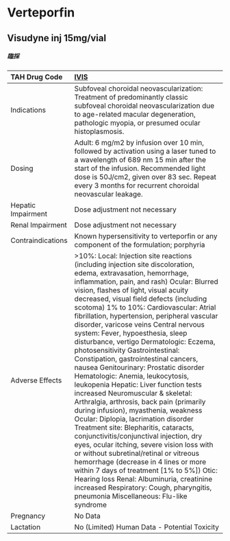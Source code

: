 # Verteporfin

## Visudyne inj 15mg/vial

##### 臨採

| TAH Drug Code      | [IVIS](https://www.tahsda.org.tw/drugs/hissearch.php?drug_code=IVIS)                                                                                                                                                                                                                                                                                                                                                                                                                                                                                                                                                                                                                                                                                                                                                                                                                                                                                                                                                                                                                                                                                                                                                                |
|:-------------------|:------------------------------------------------------------------------------------------------------------------------------------------------------------------------------------------------------------------------------------------------------------------------------------------------------------------------------------------------------------------------------------------------------------------------------------------------------------------------------------------------------------------------------------------------------------------------------------------------------------------------------------------------------------------------------------------------------------------------------------------------------------------------------------------------------------------------------------------------------------------------------------------------------------------------------------------------------------------------------------------------------------------------------------------------------------------------------------------------------------------------------------------------------------------------------------------------------------------------------------|
| Indications        | Subfoveal choroidal neovascularization: Treatment of predominantly classic subfoveal choroidal neovascularization due to age-related macular degeneration, pathologic myopia, or presumed ocular histoplasmosis.                                                                                                                                                                                                                                                                                                                                                                                                                                                                                                                                                                                                                                                                                                                                                                                                                                                                                                                                                                                                                    |
| Dosing             | Adult: 6 mg/m2 by infusion over 10 min, followed by activation using a laser tuned to a wavelength of 689 nm 15 min after the start of the infusion. Recommended light dose is 50J/cm2, given over 83 sec. Repeat every 3 months for recurrent choroidal neovascular leakage.                                                                                                                                                                                                                                                                                                                                                                                                                                                                                                                                                                                                                                                                                                                                                                                                                                                                                                                                                       |
| Hepatic Impairment | Dose adjustment not necessary                                                                                                                                                                                                                                                                                                                                                                                                                                                                                                                                                                                                                                                                                                                                                                                                                                                                                                                                                                                                                                                                                                                                                                                                       |
| Renal Impairment   | Dose adjustment not necessary                                                                                                                                                                                                                                                                                                                                                                                                                                                                                                                                                                                                                                                                                                                                                                                                                                                                                                                                                                                                                                                                                                                                                                                                       |
| Contraindications  | Known hypersensitivity to verteporfin or any component of the formulation; porphyria                                                                                                                                                                                                                                                                                                                                                                                                                                                                                                                                                                                                                                                                                                                                                                                                                                                                                                                                                                                                                                                                                                                                                |
| Adverse Effects    | >10%: Local: Injection site reactions (including injection site discoloration, edema, extravasation, hemorrhage, inflammation, pain, and rash) Ocular: Blurred vision, flashes of light, visual acuity decreased, visual field defects (including scotoma) 1% to 10%: Cardiovascular: Atrial fibrillation, hypertension, peripheral vascular disorder, varicose veins Central nervous system: Fever, hypoesthesia, sleep disturbance, vertigo Dermatologic: Eczema, photosensitivity Gastrointestinal: Constipation, gastrointestinal cancers, nausea Genitourinary: Prostatic disorder Hematologic: Anemia, leukocytosis, leukopenia Hepatic: Liver function tests increased Neuromuscular & skeletal: Arthralgia, arthrosis, back pain (primarily during infusion), myasthenia, weakness Ocular: Diplopia, lacrimation disorder Treatment site: Blepharitis, cataracts, conjunctivitis/conjunctival injection, dry eyes, ocular itching, severe vision loss with or without subretinal/retinal or vitreous hemorrhage (decrease in 4 lines or more within 7 days of treatment [1% to 5%]) Otic: Hearing loss Renal: Albuminuria, creatinine increased Respiratory: Cough, pharyngitis, pneumonia Miscellaneous: Flu-like syndrome |
| Pregnancy          | No Data                                                                                                                                                                                                                                                                                                                                                                                                                                                                                                                                                                                                                                                                                                                                                                                                                                                                                                                                                                                                                                                                                                                                                                                                                             |
| Lactation          | No (Limited) Human Data - Potential Toxicity                                                                                                                                                                                                                                                                                                                                                                                                                                                                                                                                                                                                                                                                                                                                                                                                                                                                                                                                                                                                                                                                                                                                                                                        |

